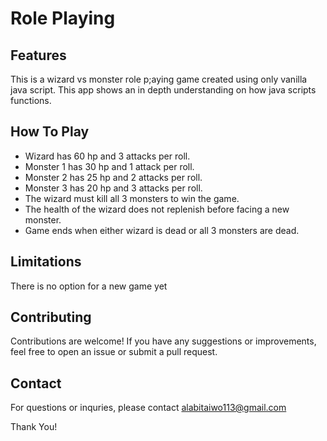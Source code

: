 # Role Playing 
## Features
This is a wizard vs monster role p;aying game created using only vanilla java script. This app shows an in depth understanding on how java scripts functions.

## How To Play
- Wizard has 60 hp and 3 attacks per roll.
- Monster 1 has 30 hp and 1 attack per roll.
- Monster 2 has 25 hp and 2 attacks per roll.
- Monster 3 has 20 hp and 3 attacks per roll.
- The wizard must kill all 3 monsters to win the game.
- The health of the wizard does not replenish before facing a new  monster.
- Game ends when either wizard is dead or all 3 monsters are dead.


## Limitations
There is no option for a new game yet

## Contributing
Contributions are welcome! If you have any suggestions or improvements, feel free to open an issue or submit a pull request.

## Contact
For questions or inquries, please contact <a href="mailto:alabitaiwo113@gmail.com" target="_blank">alabitaiwo113@gmail.com<a>

Thank You!